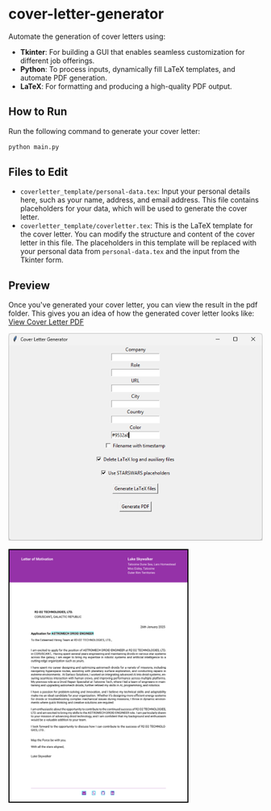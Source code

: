 # cover-letter-generator

Automate the generation of cover letters using:

- **Tkinter**: For building a GUI that enables seamless customization for different job offerings.
- **Python**: To process inputs, dynamically fill LaTeX templates, and automate PDF generation.
- **LaTeX**: For formatting and producing a high-quality PDF output.

## How to Run

Run the following command to generate your cover letter:

```bash
python main.py
```

## Files to Edit

- `coverletter_template/personal-data.tex`: Input your personal details here, such as your name, address, and email address. This file contains placeholders for your data, which will be used to generate the cover letter.
- `coverletter_template/coverletter.tex`: This is the LaTeX template for the cover letter. You can modify the structure and content of the cover letter in this file. The placeholders in this template will be replaced with your personal data from `personal-data.tex` and the input from the Tkinter form.

## Preview

Once you've generated your cover letter, you can view the result in the pdf folder.
This gives you an idea of how the generated cover letter looks like: [View Cover Letter PDF](pdf/coverletter.pdf)

![GUI](images/gui.png)
<br>

<img src="images/coverletter.png" style="border: 2px solid black; width: 70%;" alt="Cover Letter Preview"/>






